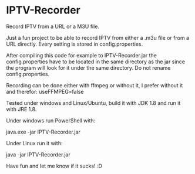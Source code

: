# IPTV-Recorder
Record IPTV from a URL or a M3U file.

Just a fun project to be able to record IPTV from either a .m3u file or from a URL directly. Every setting is stored in config.properties.

After compiling this code for example to IPTV-Recorder.jar the config.properties have to be located in the same directory as the jar since the program will look for it under the same directory. Do not rename config.properties.

Recording can be done either with ffmpeg or without it, I prefer without it and therefor: useFFMPEG=false

Tested under windows and Linux/Ubuntu, build it with JDK 1.8 and run it with JRE 1.8.

Under windows run PowerShell with:

java.exe -jar IPTV-Recorder.jar

Under Linux run it with:

java -jar IPTV-Recorder.jar

Have fun and let me know if it sucks! :D
